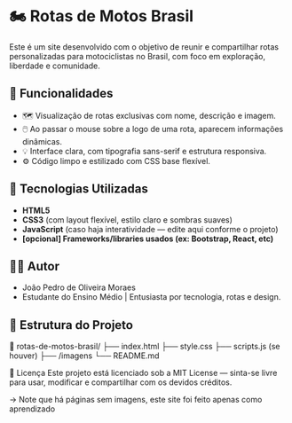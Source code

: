 # 🏍️ Rotas de Motos Brasil

Este é um site desenvolvido com o objetivo de reunir e compartilhar rotas personalizadas para motociclistas no Brasil, com foco em exploração, liberdade e comunidade.

## 🚀 Funcionalidades

- 🗺️ Visualização de rotas exclusivas com nome, descrição e imagem.
- 🖱️ Ao passar o mouse sobre a logo de uma rota, aparecem informações dinâmicas.
- 💡 Interface clara, com tipografia sans-serif e estrutura responsiva.
- ⚙️ Código limpo e estilizado com CSS base flexível.

## 📌 Tecnologias Utilizadas

- **HTML5**  
- **CSS3** (com layout flexível, estilo claro e sombras suaves)
- **JavaScript** (caso haja interatividade — edite aqui conforme o projeto)
- **[opcional] Frameworks/libraries usados (ex: Bootstrap, React, etc)**

## 👨‍💻 Autor

- João Pedro de Oliveira Moraes  
- Estudante do Ensino Médio | Entusiasta por tecnologia, rotas e design.

## 📂 Estrutura do Projeto

📁 rotas-de-motos-brasil/
├── index.html
├── style.css
├── scripts.js (se houver)
├── /imagens
└── README.md

📝 Licença
Este projeto está licenciado sob a MIT License — sinta-se livre para usar, modificar e compartilhar com os devidos créditos.

-> Note que há páginas sem imagens, este site foi feito apenas como aprendizado

